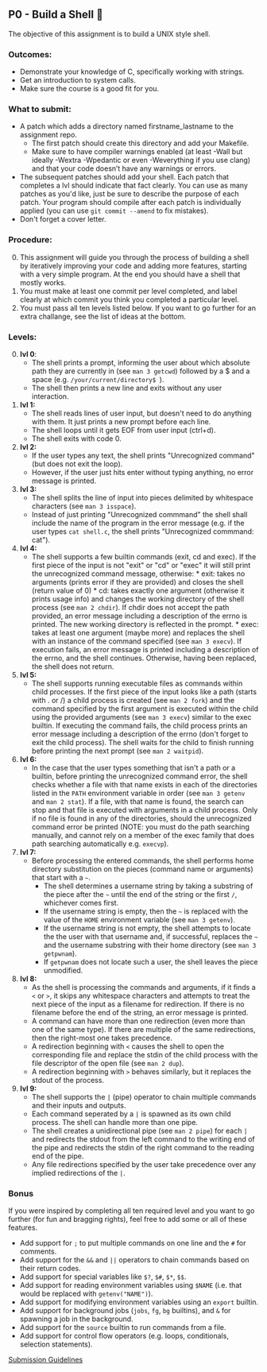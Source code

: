 ## P0 - Build a Shell 🐚

The objective of this assignment is to build a UNIX style shell.

### Outcomes:

* Demonstrate your knowledge of C, specifically working with strings.
* Get an introduction to system calls.
* Make sure the course is a good fit for you.

### What to submit:

* A patch which adds a directory named firstname_lastname to the assignment repo.
  * The first patch should create this directory and add your Makefile.
  * Make sure to have compiler warnings enabled (at least -Wall but ideally -Wextra -Wpedantic or even -Weverything if you use clang) and that your code doesn’t have any warnings or errors.
* The subsequent patches should add your shell. Each patch that completes a lvl should indicate that fact clearly. You can use as many patches as you'd like, just be sure to describe the purpose of each patch. Your program should compile after each patch is individually applied (you can use `git commit --amend` to fix mistakes).
* Don't forget a cover letter.

### Procedure:

0. This assignment will guide you through the process of building a shell by iteratively improving your code and adding more features, starting with a very simple program. At the end you should have a shell that mostly works.
0. You must make at least one commit per level completed, and label clearly at which commit you think you completed a particular level.
0. You must pass all ten levels listed below. If you want to go further for an extra challange, see the list of ideas at the bottom.

### Levels:

0. **lvl 0**: 
    * The shell prints a prompt, informing the user about which absolute path they are currently in (see `man 3 getcwd`) followed by a $ and a space (e.g. `/your/current/directory$ `).
    * The shell then prints a new line and exits without any user interaction.
0. **lvl 1:**
    * The shell reads lines of user input, but doesn't need to do anything with them. It just prints a new prompt before each line.
    * The shell loops until it gets EOF from user input (ctrl+d).
    * The shell exits with code 0.
0. **lvl 2:**
    * If the user types any text, the shell prints "Unrecognized command" (but does not exit the loop).
    * However, if the user just hits enter without typing anything, no error message is printed.
0. **lvl 3:**
    * The shell splits the line of input into pieces delimited by whitespace characters (see `man 3 isspace`).
    * Instead of just printing "Unrecognized commmand" the shell shall include the name of the program in the error message (e.g. if the user types `cat shell.c`, the shell prints "Unrecognized commmand: cat").
0. **lvl 4:**
    * The shell supports a few builtin commands (exit, cd and exec). If the first piece of the input is not "exit" or "cd" or "exec" it will still print the unrecognized command message, otherwise:
          * exit: takes no arguments (prints error if they are provided) and closes the shell (return value of 0)
          * cd: takes exactly one argument (otherwise it prints usage info) and changes the working directory of the shell process (see `man 2 chdir`). If chdir does not accept the path provided, an error message including a description of the errno is printed. The new working directory is reflected in the prompt.
          * exec: takes at least one argument (maybe more) and replaces the shell with an instance of the command specified (see `man 3 execv`). If execution fails, an error message is printed including a description of the errno, and the shell continues. Otherwise, having been replaced, the shell does not return.
0. **lvl 5:**
    * The shell supports running executable files as commands within child processes. If the first piece of the input looks like a path (starts with . or /) a child process is created (see `man 2 fork`) and the command specified by the first argument is executed within the child using the provided arguments (see `man 3 execv`) similar to the exec builtin. If executing the command fails, the child process prints an error message including a description of the errno (don't forget to exit the child process). The shell waits for the child to finish running before printing the next prompt (see `man 2 waitpid`).
0. **lvl 6:**
    * In the case that the user types something that isn't a path or a builtin, before printing the unrecognized command error, the shell checks whether a file with that name exists in each of the directories listed in the `PATH` environment variable in order (see `man 3 getenv` and `man 2 stat`). If a file, with that name is found, the search can stop and that file is executed with arguments in a child process. Only if no file is found in any of the directories, should the unrecognized command error be printed (NOTE: you must do the path searching manually, and cannot rely on a member of the exec family that does path searching automatically e.g. `execvp`).
0. **lvl 7:**
    * Before processing the entered commands, the shell performs home directory substitution on the pieces (command name or arguments) that start with a `~`.
        * The shell determines a username string by taking a substring of the piece after the `~` until the end of the string or the first `/`, whichever comes first.
        * If the username string is empty, then the `~` is replaced with the value of the `HOME` environment variable (see `man 3 getenv`).
        * If the username string is not empty, the shell attempts to locate the the user with that username and, if successful, replaces the `~` and the username substring with their home directory (see `man 3 getpwnam`).
        * If `getpwnam` does not locate such a user, the shell leaves the piece unmodified.
0. **lvl 8:**
    * As the shell is processing the commands and arguments, if it finds a `<` or `>`, it skips any whitespace characters and attempts to treat the next piece of the input as a filename for redirection. If there is no filename before the end of the string, an error message is printed. 
    * A command can have more than one redirection (even more than one of the same type). If there are multiple of the same redirections, then the right-most one takes precedence.
    * A redirection beginning with `<` causes the shell to open the corresponding file and replace the stdin of the child process with the file descriptor of the open file (see `man 2 dup`).
    * A redirection beginning with `>` behaves similarly, but it replaces the stdout of the process.
0. **lvl 9:**
    * The shell supports the `|` (pipe) operator to chain multiple commands and their inputs and outputs.
    * Each command seperated by a `|` is spawned as its own child process. The shell can handle more than one pipe.
    * The shell creates a unidirectional pipe (see `man 2 pipe`) for each `|` and redirects the stdout from the left command to the writing end of the pipe and redirects the stdin of the right command to the reading end of the pipe.
    * Any file redirections specified by the user take precedence over any implied redirections of the `|`.

### Bonus

If you were inspired by completing all ten required level and you want to go further (for fun and bragging rights), feel free to add some or all of these features.

* Add support for `;` to put multiple commands on one line and the `#` for comments.
* Add support for the `&&` and `||` operators to chain commands based on their return codes.
* Add support for special variables like `$?`, `$#`, `$*`, `$$`.
* Add support for reading environment variables using `$NAME` (i.e. that would be replaced with `getenv("NAME")`).
* Add support for modifying environment variables using an `export` builtin.
* Add support for background jobs (`jobs`, `fg`, `bg` builtins), and `&` for spawning a job in the background.
* Add support for the `source` builtin to run commands from a file.
* Add support for control flow operators (e.g. loops, conditionals, selection statements).

[Submission Guidelines](../policies/submission_guidelines.md)
